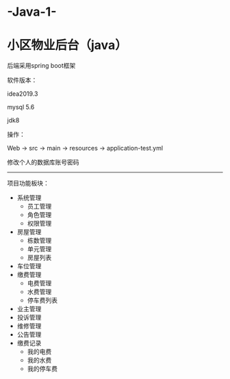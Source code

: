 # -Java-1-
# 小区物业后台（java）

后端采用spring boot框架

软件版本：
<p>idea2019.3</p>
<p>mysql 5.6</p>
<p>jdk8</p>
    
操作：
<P>
    Web -> src -> main -> resources -> application-test.yml
</p>
<p>修改个人的数据库账号密码</p>


<hr/>
项目功能板块：
<ul>
  <li>
    系统管理
    <ul>
      <li>员工管理</li>
      <li>角色管理</li>
      <li>权限管理</li>
    </ul>
  </li>
  <li>
    房屋管理
    <ul>
      <li>栋数管理</li>
      <li>单元管理</li>
      <li>房屋列表</li>
    </ul>
  </li>
  
  <li>
    车位管理
  </li>
  
  <li>
    缴费管理
    <ul>
      <li>电费管理</li>
      <li>水费管理</li>
      <li>停车费列表</li>
    </ul>
  </li>
  <li>
    业主管理
  </li>
  <li>
    投诉管理
  </li>
  <li>
    维修管理
  </li>
  <li>
    公告管理
  </li>
  <li>
    缴费记录
    <ul>
      <li>我的电费</li>
      <li>我的水费</li>
      <li>我的停车费</li>
    </ul>
  </li>                          
                            
                    
</ul>


